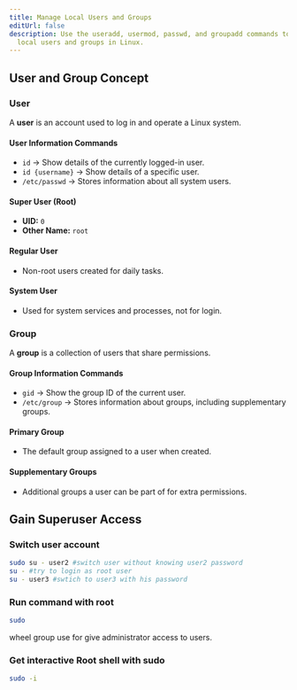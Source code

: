 ```yaml
---
title: Manage Local Users and Groups
editUrl: false
description: Use the useradd, usermod, passwd, and groupadd commands to manage
  local users and groups in Linux.
---
```


## User and Group Concept

### User

A **user** is an account used to log in and operate a Linux system.

#### User Information Commands

* `id` → Show details of the currently logged-in user.
* `id {username}` → Show details of a specific user.
* `/etc/passwd` → Stores information about all system users.

#### Super User (Root)

* **UID:** `0`
* **Other Name:** `root`

#### Regular User

* Non-root users created for daily tasks.

#### System User

* Used for system services and processes, not for login.

### Group

A **group** is a collection of users that share permissions.

#### Group Information Commands

* `gid` → Show the group ID of the current user.
* `/etc/group` → Stores information about groups, including supplementary groups.

#### Primary Group

* The default group assigned to a user when created.

#### Supplementary Groups

* Additional groups a user can be part of for extra permissions.

## Gain Superuser Access

### Switch user account

```bash
sudo su - user2 #switch user without knowing user2 password
su - #try to login as root user
su - user3 #swtich to user3 with his password
```

### Run command with root

```bash
sudo
```

wheel group use for give administrator access to users.

### Get interactive Root shell with sudo

```bash
sudo -i
```
